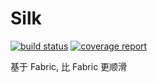 # Silk
[![build status](http://gitlab.imhuwq.com/imhuwq/silk/badges/master/build.svg)](http://gitlab.imhuwq.com/imhuwq/silk/commits/master)
[![coverage report](http://gitlab.imhuwq.com/imhuwq/silk/badges/master/coverage.svg)](http://gitlab.imhuwq.com/imhuwq/silk/commits/master)

基于 Fabric, 比 Fabric 更顺滑
